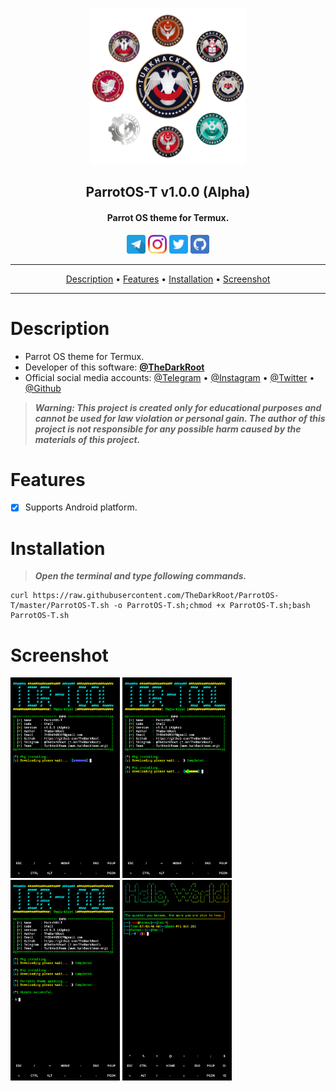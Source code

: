 <p align="center"><a href="https://turkhackteam.org"><img src="https://raw.githubusercontent.com/TheDarkRoot/FileStore/master/Images/TheDarkRoot/Banner.png" width="250"></a></p>
<h2 align="center"><b>ParrotOS-T v1.0.0 (Alpha)</b></h2>
<h4 align="center">Parrot OS theme for Termux.</h4>
</p>
<p align="center"><a href="center"><a href="https://t.me/TheDarkRoot"><img src="https://raw.githubusercontent.com/TheDarkRoot/FileStore/master/Images/TheDarkRoot/Telegram.png" width="30"></a>     <a href="center"><a href="https://instagram.com/TheDarkRoot"><img src="https://raw.githubusercontent.com/TheDarkRoot/FileStore/master/Images/TheDarkRoot/Instagram.png" width="30"></a>     <a href="center"><a href="https://twitter.com/TDarkRoot"><img src="https://raw.githubusercontent.com/TheDarkRoot/FileStore/master/Images/TheDarkRoot/Twitter.png" width="30"></a>     <a href="https://github.com/karjok/terkey"><img src="https://raw.githubusercontent.com/TheDarkRoot/FileStore/master/Images/TheDarkRoot/Github.png" width="30"></a></p>
</p>
<hr>
<p align="center"><a href="#Description">Description</a> &bull; <a href="#Features">Features</a> &bull; <a href="#Installation">Installation</a> &bull; <a href="#Screenshot">Screenshot</a></p>
<hr>


# Description

- Parrot OS theme for Termux.
- Developer of this software: **[@TheDarkRoot](https://github.com/TheDarkRoot)**
- Official social media accounts: [@Telegram](https://t.me/TheDarkRoot) &bull; [@Instagram](https://instagram.com/TheDarkRoot) &bull; [@Twitter](https://twitter.com/TDarkRoot) &bull; [@Github](https://github.com/TheDarkRoot)

> ***Warning: This project is created only for educational purposes and cannot be used for law violation or personal gain.
The author of this project is not responsible for any possible harm caused by the materials of this project.***

# Features

- [x] Supports Android platform.

# Installation

> ***Open the terminal and type following commands.***
```
curl https://raw.githubusercontent.com/TheDarkRoot/ParrotOS-T/master/ParrotOS-T.sh -o ParrotOS-T.sh;chmod +x ParrotOS-T.sh;bash ParrotOS-T.sh
```

# Screenshot

[<img src="https://raw.githubusercontent.com/TheDarkRoot/FileStore/master/Images/TheDarkRoot/Screenshots/ParrotOS-T%2001.png" width=175>](https://raw.githubusercontent.com/TheDarkRoot/FileStore/master/Images/TheDarkRoot/Screenshots/ParrotOS-T%2001.png)
[<img src="https://raw.githubusercontent.com/TheDarkRoot/FileStore/master/Images/TheDarkRoot/Screenshots/ParrotOS-T%2002.png" width=175>](https://raw.githubusercontent.com/TheDarkRoot/FileStore/master/Images/TheDarkRoot/Screenshots/ParrotOS-T%2002.png)
[<img src="https://raw.githubusercontent.com/TheDarkRoot/FileStore/master/Images/TheDarkRoot/Screenshots/ParrotOS-T%2003.png" width=175>](https://raw.githubusercontent.com/TheDarkRoot/FileStore/master/Images/TheDarkRoot/Screenshots/ParrotOS-T%2003.png)
[<img src="https://raw.githubusercontent.com/TheDarkRoot/FileStore/master/Images/TheDarkRoot/Screenshots/ParrotOS-T%2004.png" width=175>](https://raw.githubusercontent.com/TheDarkRoot/FileStore/master/Images/TheDarkRoot/Screenshots/ParrotOS-T%2004.png)
